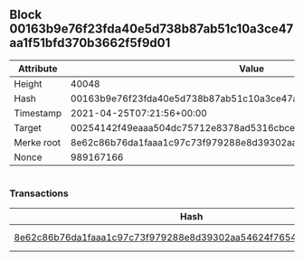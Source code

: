 ## Block 00163b9e76f23fda40e5d738b87ab51c10a3ce47aa1f51bfd370b3662f5f9d01

Attribute | Value
--- | ---
Height | 40048
Hash | 00163b9e76f23fda40e5d738b87ab51c10a3ce47aa1f51bfd370b3662f5f9d01
Timestamp | 2021-04-25T07:21:56+00:00
Target | 00254142f49eaaa504dc75712e8378ad5316cbcead634704b3734b6271167cc4
Merke root | 8e62c86b76da1faaa1c97c73f979288e8d39302aa54624f7654822a329f3bb48
Nonce | 989167166

```

```

### Transactions

Hash | Amount
--- | ---
[8e62c86b76da1faaa1c97c73f979288e8d39302aa54624f7654822a329f3bb48](8e62c86b76da1faaa1c97c73f979288e8d39302aa54624f7654822a329f3bb48.md) | 10.00000000 SKEPTI 
